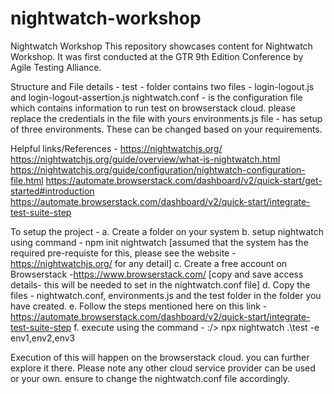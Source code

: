 # nightwatch-workshop
Nightwatch Workshop
This repository showcases content for Nightwatch Workshop.
It was first conducted at the GTR 9th Edition Conference by Agile Testing Alliance.

Structure and File details -
test - folder contains two files - login-logout.js and login-logout-assertion.js
nightwatch.conf - is the configuration file which contains information to run test on browserstack cloud. please replace the credentials in the file with yours
environments.js file - has setup of three environments. These can be changed based on your requirements.

Helpful links/References -
https://nightwatchjs.org/
https://nightwatchjs.org/guide/overview/what-is-nightwatch.html
https://nightwatchjs.org/guide/configuration/nightwatch-configuration-file.html
https://automate.browserstack.com/dashboard/v2/quick-start/get-started#introduction
https://automate.browserstack.com/dashboard/v2/quick-start/integrate-test-suite-step

To setup the project -
a. Create a folder on your system
b. setup nightwatch using command - npm init nightwatch [assumed that the system has the required pre-requiste for this, please see the website -https://nightwatchjs.org/ for any detail]
c. Create a free account on Browserstack -https://www.browserstack.com/ [copy and save access details- this will be needed to set in the nightwatch.conf file]
d. Copy the files - nightwatch.conf, environments.js and the test folder in the folder you have created.
e. Follow the steps mentioned here on this link - https://automate.browserstack.com/dashboard/v2/quick-start/integrate-test-suite-step
f. execute using the command - :/> npx nightwatch .\test -e env1,env2,env3

Execution of this will happen on the browserstack cloud. you can further explore it there. Please note any other cloud service provider can be used or your own. 
ensure to change the nightwatch.conf file accordingly. 
